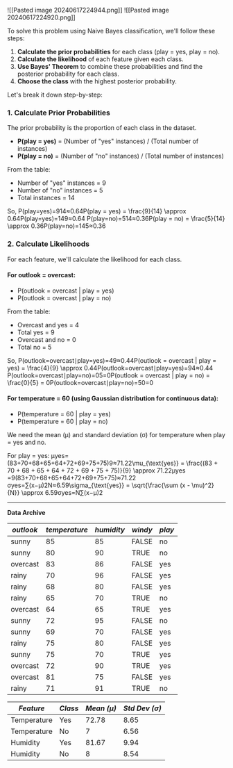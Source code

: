 ![[Pasted image 20240617224944.png]]
![[Pasted image 20240617224920.png]]

To solve this problem using Naive Bayes classification, we'll follow these steps:

1. **Calculate the prior probabilities** for each class (play = yes, play = no).
2. **Calculate the likelihood** of each feature given each class.
3. **Use Bayes' Theorem** to combine these probabilities and find the posterior probability for each class.
4. **Choose the class** with the highest posterior probability.

Let's break it down step-by-step:

### 1. Calculate Prior Probabilities

The prior probability is the proportion of each class in the dataset.

- **P(play = yes)** = (Number of "yes" instances) / (Total number of instances)
- **P(play = no)** = (Number of "no" instances) / (Total number of instances)

From the table:

- Number of "yes" instances = 9
- Number of "no" instances = 5
- Total instances = 14

So, P(play=yes)=914≈0.64P(play = yes) = \frac{9}{14} \approx 0.64P(play=yes)=149​≈0.64 P(play=no)=514≈0.36P(play = no) = \frac{5}{14} \approx 0.36P(play=no)=145​≈0.36

### 2. Calculate Likelihoods

For each feature, we'll calculate the likelihood for each class.

#### For outlook = overcast:

- P(outlook = overcast | play = yes)
- P(outlook = overcast | play = no)

From the table:

- Overcast and yes = 4
- Total yes = 9
- Overcast and no = 0
- Total no = 5

So, P(outlook=overcast∣play=yes)=49≈0.44P(outlook = overcast | play = yes) = \frac{4}{9} \approx 0.44P(outlook=overcast∣play=yes)=94​≈0.44 P(outlook=overcast∣play=no)=05=0P(outlook = overcast | play = no) = \frac{0}{5} = 0P(outlook=overcast∣play=no)=50​=0

#### For temperature = 60 (using Gaussian distribution for continuous data):

- P(temperature = 60 | play = yes)
- P(temperature = 60 | play = no)

We need the mean (μ) and standard deviation (σ) for temperature when play = yes and no.

For play = yes: μyes=(83+70+68+65+64+72+69+75+75)9≈71.22\mu_{\text{yes}} = \frac{(83 + 70 + 68 + 65 + 64 + 72 + 69 + 75 + 75)}{9} \approx 71.22μyes​=9(83+70+68+65+64+72+69+75+75)​≈71.22 σyes=∑(x−μ)2N≈6.59\sigma_{\text{yes}} = \sqrt{\frac{\sum (x - \mu)^2}{N}} \approx 6.59σyes​=N∑(x−μ)2​


















----
**Data Archive**

| *outlook* | *temperature* | *humidity* | *windy* | *play* |
| --------- | ------------- | ---------- | ------- | ------ |
| sunny     | 85            | 85         | FALSE   | no     |
| sunny     | 80            | 90         | TRUE    | no     |
| overcast  | 83            | 86         | FALSE   | yes    |
| rainy     | 70            | 96         | FALSE   | yes    |
| rainy     | 68            | 80         | FALSE   | yes    |
| rainy     | 65            | 70         | TRUE    | no     |
| overcast  | 64            | 65         | TRUE    | yes    |
| sunny     | 72            | 95         | FALSE   | no     |
| sunny     | 69            | 70         | FALSE   | yes    |
| rainy     | 75            | 80         | FALSE   | yes    |
| sunny     | 75            | 70         | TRUE    | yes    |
| overcast  | 72            | 90         | TRUE    | yes    |
| overcast  | 81            | 75         | FALSE   | yes    |
| rainy     | 71            | 91         | TRUE    | no     |


| *Feature*   | *Class* | *Mean (μ)* | *Std Dev (σ)* |
| ----------- | ------- | ---------- | ------------- |
| Temperature | Yes     | 72.78      | 8.65          |
| Temperature | No      | 7          | 6.56          |
| Humidity    | Yes     | 81.67      | 9.94          |
| Humidity    | No      | 8          | 8.54          |

